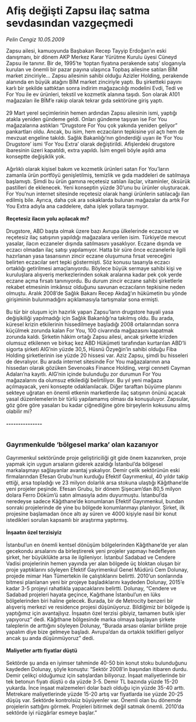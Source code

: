 # Afiş değişti Zapsu ilaç satma sevdasından vazgeçmedi

*Pelin Cengiz 10.05.2009*

<div class="taraf_structure_2col_1zq">
<div class="margen_n">



 <p>Zapsu ailesi, kamuoyunda Başbakan Recep Tayyip Erdoğan’ın eski danışmanı, bir dönem AKP Merkez Karar Yürütme Kurulu üyesi Cüneyd Zapsu ile tanınır. Bir de, 1995’te ‘toptan fiyatına perakende satış’ sloganıyla kurulan ve önemli bir pazar payına ulaşınca Topbaş ailesine satılan BİM market zinciriyle... Zapsu ailesinin sahibi olduğu Azizler Holding, perakende alanında en büyük atağını BİM market zinciriyle yaptı. Bu şirketteki payını karlı bir şekilde sattıktan sonra indirim mağazacılığı modelini Evdi, Tedi ve For You ile ev ürünleri, tekstil ve kozmetik alanına taşıdı. Son olarak A101 mağazaları ile BİM’e rakip olarak tekrar gıda sektörüne giriş yaptı. <br/><br/>29 Mart yerel seçimlerinin hemen ardından Zapsu ailesinin ismi, yaptığı atakla yeniden gündeme geldi. Onları gündeme taşıyan ise For You mağazalarına astıkları “Drugstore For You çok yakında yeniden geliyor” pankartları oldu. Ancak, bu isim, hem eczacıların tepkisine yol açtı hem de mevzuat engeline takıldı. Sağlık Bakanlığı’nın gönderdiği uyarı ile ‘For You Drugstore’ ismi ‘For You Extra’ olarak değiştirildi. Afişlerdeki drugstore ibaresinin üzeri kapatıldı, extra yapıldı. İsim engeli böyle aşıldı ama konseptte değişiklik yok. <br/><br/>Ağırlıklı olarak kişisel bakım ve kozmetik ürünleri satan For You’ların zamanla ürün portföyü genişletilmiş, temizlik ve gıda maddeleri de satılmaya başlamıştı. Şimdi bu ürün gamına reçetesiz satılan ilaçlar, vitaminler, öksürük pastilleri de eklenecek. Yeni konseptin yüzde 30’unu bu ürünler oluşturacak. For You’nun internet sitesinde reçetesiz olarak hangi ürünlerin satılacağı ilan edilmiş bile. Ayrıca, daha çok ara sokaklarda bulunan mağazalar da artık For You Extra adıyla ana caddelere, daha işlek yollara taşınıyor.<b> <br/><br/>Reçetesiz ilacın yolu açılacak mı?</b> <br/><br/>Drugstore, ABD başta olmak üzere bazı Avrupa ülkelerinde eczacısız ve reçetesiz ilaç satışının yapıldığı mağazalara verilen isim. Türkiye’de mevcut yasalar, ilacın eczaneler dışında satılmasını yasaklıyor. Eczane dışında ve eczacı olmadan ilaç satışı yapılamıyor. Hatta bir süre önce eczanelerle ilgili hazırlanan yasa tasarısının zincir eczane oluşumuna fırsat vereceğini belirten eczacılar sert tepki göstermişti. Söz konusu tasarıyla eczacı ortaklığı getirilmesi amaçlanıyordu. Böylece büyük sermaye sahibi kişi ve kuruluşlara alışveriş merkezlerinden sokak aralarına kadar pek çok yerde eczane açma fırsatı tanınıyordu. Bu durum zincir eczane sahibi şirketlerle rekabet etmesinin imkânsız olduğunu savunan eczacıların tepkisine neden olmuştu. Aralık 2008’de Sağlık Bakanı Recep Akdağ’ın hükümetin bu yönde girişiminin bulunmadığını açıklamasıyla tartışmalar sona ermişti. <br/><br/>Bu tür bir oluşum için hazırlık yapan Zapsu’ların drugstore hayali yasa değişikiliği yapılmadığı için Sağlık Bakanlığı’na takılmış oldu. Bu arada, küresel krizin etkilerinin hissedilmeye başladığı 2008 ortalarından sonra küçülmek zorunda kalan For You, 100 civarında mağazasını kapatmak zorunda kaldı. Şirketin hâkim ortağı Zapsu ailesi, ancak şirkette krizden olumsuz etkilenen ve birkaç kez ABD Hükümeti tarafından kurtarılan ABD’li sigorta şirketi AIG’nin yüzde 30,5, Hüsnü Özyeğin’in sahibi olduğu Fiba Holding şirketlerinin ise yüzde 20 hissesi var. Aziz Zapsu, şimdi bu hisseleri de devralıyor. Bu arada internet sitesinde For You mağazalarının ana hissedarı olarak gözüken Sevenoaks Finance Holding, vergi cenneti Cayman Adaları’na kayıtlı. AIG’nin içinde bulunduğu zor durumun For You mağazalarını da olumsuz etkilediği belirtiliyor. Bu yıl yeni mağaza açılmayacak, yeni konsepte odaklanılacak. Diğer taraftan büyüme planını sekteye uğratan en önemli etkenin marketlerde ilaç satışının önünü açacak yasal düzenlemelerin bir türlü yapılamamış olması da konuşuluyor. Zapsular, göz göre göre yasaları bu kadar çiğnediğine göre birşeylerin kokusunu almış olabilir mi?<b> <br/><br/>---------------</b> <br/><br/><font size="4"><strong><br/>Gayrımenkulde ‘bölgesel marka’ olan kazanıyor <br/></strong></font><br/>Gayrımenkul sektöründe proje geliştiriciliği git gide önem kazanırken, proje yapmak için uygun arsaların giderek azaldığı İstanbul’da bölgesel markalaşmayı sağlayanlar avantaj yakalıyor. Demir çelik sektörünün eski firmalarından Efesan Grubu’nun kurduğu Efektif Gayrımenkul, 40 yıldır takip ettiği, arsa topladığı ve 23 milyon dolarlık arsa stokuna ulaştığı Kâğıthane’de yeni projeler peşinde. Efesan Grubu, bir dönem Şişecam’dan 80,5 milyon dolara Ferro Döküm’ü satın almasıyla adını duyurmuştu. İstanbul’da neredeyse sadece Kâğıthane’de konumlanan Efektif Gayrımenkul, bundan sonraki projelerinde de yine bu bölgede konumlanmayı planlıyor. Şirket, ilk projesine başlamadan önce altı ay süren ve 4000 kişiyle nasıl bir konut istedikleri sorulan kapsamlı bir araştırma yaptırmış. <b><br/><br/>İnşaatın özel terzisiyiz</b> <br/><br/>İstanbul’un en önemli kentsel dönüşüm bölgelerinden Kâğıthane’de yer alan gecekondu arsalarını da birleştirerek yeni projeler yapmayı hedefleyen şirket, her büyüklükte arsa ile ilgileniyor. İstanbul Sadabad ve Cendere Vadisi projelerinin hemen yayında yer alan bölgede üç bloktan oluşan bir proje yaptıklarını söyleyen Efektif Gayrimenkul Genel Müdürü Cem Dolunay, projede mimar Han Tümertekin ile çalıştıklarını belirtti. 2010’un sonlarında bitmesi planlanan yeni bir projeye başladıklarını kaydeden Dolunay, 2015’e kadar 3-5 projeyi rahatlıkla yapacaklarını belirtti. Dolunay, “Cendere ve Sadabad projeleri hayata geçince, Kağıthane İstanbul’un en lüks bölgelerinden biri haline gelecek. Burada, bir de Metrocity benzeri bir alışveriş merkezi ve residence projesi düşünüyoruz. Bildiğimiz bir bölgede iş yaptığımız için avantajlıyız. İnşaatın özel terzisi gibiyiz, tamamen butik işler yapıyoruz” dedi. Kâğıthane bölgesinde marka olmaya başlayan şirkete taleplerin de arttığını söyleyen Dolunay, “Burada arsası olanlar birlikte proje yapalım diye bize gelmeye başladı. Avrupa’dan da ortaklık teklifleri geliyor ancak şu anda düşünmüyoruz” dedi. <b><br/><br/>Maliyetler arttı fiyatlar düştü</b> <br/><br/>Sektörde şu anda en iyimser tahminde 40-50 bin konut stoku bulunduğunu kaydeden Dolunay, şöyle konuştu: “Sektör 2008’in başından itibaren durdu. Demir çelikçi olduğumuz için satışlardan biliyoruz. İnşaat maliyetlerinde bir tek betonun fiyatı düştü o da yüzde 3-5. Demir TL bazında yüzde 15-20 yukarda. İnce inşaat malzemeleri dolar bazlı olduğu için yüzde 35-40 arttı. Metrekare maliyetlerinde yüzde 15-20 artış var fiyatlarda ise yüzde 20-25 düşüş var. Sektörde kontrolsüz büyüyenler var. Önemli olan bu dönemde projelerin sattığını görmek. Projeleri bitirmek değil satmak önemli. 2010’da sektörde iyi rüzgârlar esmeye başlar.”</p>
<br/>
<br/>
<br/>



<br/>


<div id="taraf_not">
</div>

</div>


</div>
